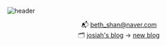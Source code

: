 ![header](https://capsule-render.vercel.app/api?type=waving&color=auto&height=200&section=header&text=Come%20in%20:\)&fontSize=64)  


<div align="center">

📬 beth_shan@naver.com
<br/>
🗂 [josiah's blog](https://josiah-0208.github.io/) -> [new blog](https://josiah0208.tistory.com/)
  
  
</div>
